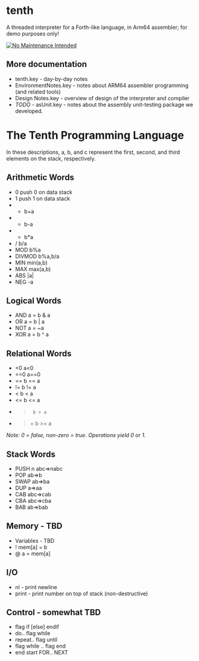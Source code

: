 # tenth
A threaded interpreter for a Forth-like language, in Arm64 assembler; for demo purposes only!

[![No Maintenance Intended](http://unmaintained.tech/badge.svg)](http://unmaintained.tech/)

## More documentation
* tenth.key - day-by-day notes
* EnvironmentNotes.key - notes about ARM64 assembler programming (and related tools)
* Design Notes.key - overview of design of the interpreter and compiler
* *TODO* - asUnit.key - notes about the assembly unit-testing package we developed. 


# The Tenth Programming Language
In these descriptions, a, b, and c represent the first, second, and third elements on the stack, respectively.

## Arithmetic Words
* 0    push 0 on data stack
* 1    push 1 on data stack
* +    b+a
* -    b-a
* *    b*a
* /    b/a
* MOD   b%a
* DIVMOD  b%a,b/a
* MIN   min(a,b)
* MAX   max(a,b)
* ABS   |a|
* NEG   -a

## Logical Words
* AND a = b & a
* OR  a = b | a
* NOT  a = ~a
* XOR  a = b ^ a

## Relational Words
* <0     a<0
* ==0    a==0
* ==     b == a
* !=     b != a
* <      b < a
* <=     b <= a
* >      b > a
* >=     b >= a

*Note: 0 = false, non-zero = true. Operations yield 0 or 1.*

## Stack Words
* PUSH n  abc⇒nabc
* POP    ab⇒b
* SWAP  ab⇒ba
* DUP   a⇒aa 
* CAB  abc⇒cab
* CBA  abc⇒cba
* BAB  ab⇒bab

## Memory - TBD
* Variables - TBD
* !   mem[a] = b
* @   a = mem[a]

## I/O
* nl - print newline
* print - print number on top of stack (non-destructive)

## Control - somewhat TBD
* flag if [else] endif
* do.. flag while
* repeat.. flag until
* flag while .. flag end
* end start FOR.. NEXT

